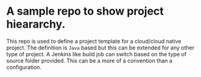 # A sample repo to show project hieararchy.

This repo is used to define a project template for a cloud/cloud native project.
The definition is `Java` based but this can be extended for any other type of project.
A Jenkins like build job can switch based on the type of source folder provided. 
This can be a more of a convention than a configuration.
